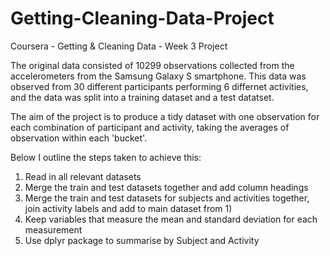 # Getting-Cleaning-Data-Project
Coursera - Getting & Cleaning Data - Week 3 Project

The original data consisted of 10299 observations collected from the accelerometers from the Samsung Galaxy S smartphone.
This data was observed from 30 different participants performing 6 differnet activities, and the data was split into a training
dataset and a test datatset.

The aim of the project is to produce a tidy dataset with one observation for each combination of participant and activity,
taking the averages of observation within each 'bucket'.

Below I outline the steps taken to achieve this:

1) Read in all relevant datasets
2) Merge the train and test datasets together and add column headings 
3) Merge the train and test datasets for subjects and activities together, join activity labels and add to main dataset from 1) 
4) Keep variables that measure the mean and standard deviation for each measurement
5) Use dplyr package to summarise by Subject and Activity
